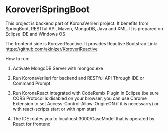 # KoroveriSpringBoot

This project is backend part of KoronaVerileri project. It benefits from SpringBoot, RESTful API, Maven, MongoDB, Java and XML. It is prepared on Eclipse IDE and Windows OS

The frontend side is KoroverReactive. It provides Reactive Bootstrap 
Link: https://github.com/akinizer/KoroveriReactive

How to run:
  1. Activate MongoDB Server with mongod.exe	
  2. Run KoronaVerileri for backend and RESTful API
	    Through IDE or Command Prompt
  3. Run KoronaReact integrated with CodeRemix Plugin 
	  in Eclipse (be sure CORS Protocol is disabled on your browser, you can use Chrome Extension to set Access-Control-Allow-Origin:ON if it is necessarry)
	  or with react-scripts start
	  or with npm start
	
  4. The IDE routes you to localhost:3000/CaseModel that is operated by React for frontend
